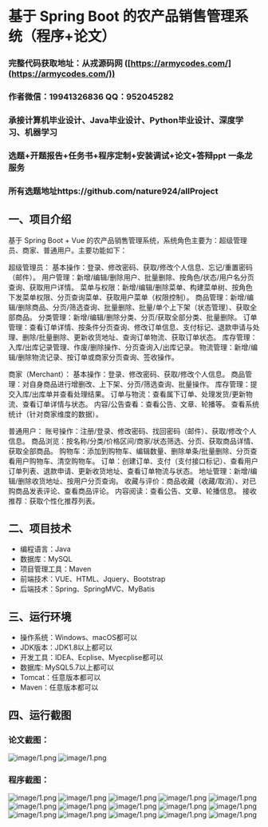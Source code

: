 基于 Spring Boot 的农产品销售管理系统（程序+论文）
=

### 完整代码获取地址：从戎源码网 ([https://armycodes.com/](https://armycodes.com/))
### 作者微信：19941326836  QQ：952045282 
### 承接计算机毕业设计、Java毕业设计、Python毕业设计、深度学习、机器学习
### 选题+开题报告+任务书+程序定制+安装调试+论文+答辩ppt 一条龙服务
### 所有选题地址https://github.com/nature924/allProject

一、项目介绍
---

基于 Spring Boot + Vue 的农产品销售管理系统，系统角色主要为：超级管理员、商家、普通用户。主要功能如下：

超级管理员：
基本操作：登录、修改密码、获取/修改个人信息、忘记/重置密码（邮件）。
用户管理：新增/编辑/删除用户、批量删除、按角色/状态/用户名分页查询、获取用户详情。
菜单与权限：新增/编辑/删除菜单、构建菜单树、按角色下发菜单权限、分页查询菜单、获取用户菜单（权限控制）。
商品管理：新增/编辑/删除商品、分页/筛选查询、批量删除、批量/单个上下架（状态管理）、获取全部商品。
分类管理：新增/编辑/删除分类、分页/获取全部分类、批量删除。
订单管理：查看订单详情、按条件分页查询、修改订单信息、支付标记、退款申请与处理、删除/批量删除、更新收货地址、查询订单物流、获取订单状态。
库存管理：入库/出库记录管理、作废/删除操作、分页查询入/出库记录。
物流管理：新增/编辑/删除物流记录、按订单或商家分页查询、签收操作。

商家（Merchant）：
基本操作：登录、修改密码、获取/修改个人信息。
商品管理：对自身商品进行增删改、上下架、分页/筛选查询、批量操作。
库存管理：提交入库/出库单并查看处理结果。
订单与物流：查看属下订单、处理发货/更新物流、查看订单详情与状态。
内容/公告查看：查看公告、文章、轮播等。
查看系统统计（针对商家维度的数据）。

普通用户：
账号操作：注册/登录、修改密码、找回密码（邮件）、获取/修改个人信息。
商品浏览：按名称/分类/价格区间/商家/状态筛选、分页、获取商品详情、获取全部商品。
购物车：添加到购物车、编辑数量、删除单条/批量删除、分页查看用户购物车、清空购物车。
订单：创建订单、支付（支付接口标记）、查看用户订单列表、退款申请、更新收货地址、查看订单物流与状态。
地址管理：新增/编辑/删除收货地址、按用户分页查询。
收藏与评价：商品收藏（收藏/取消）、对已购商品发表评论、查看商品评论。
内容阅读：查看公告、文章、轮播信息。
接收推荐：获取个性化推荐列表。


二、项目技术
---
- 编程语言：Java
- 数据库：MySQL
- 项目管理工具：Maven
- 前端技术：VUE、HTML、Jquery、Bootstrap
- 后端技术：Spring、SpringMVC、MyBatis

三、运行环境
---
- 操作系统：Windows、macOS都可以
- JDK版本：JDK1.8以上都可以
- 开发工具：IDEA、Ecplise、Myecplise都可以
- 数据库: MySQL5.7以上都可以
- Tomcat：任意版本都可以
- Maven：任意版本都可以

四、运行截图
---
### 论文截图：
![image/1.png](limage/1.png)
![image/1.png](limage/2.png)

### 程序截图：
![image/1.png](image/1.png)
![image/1.png](image/2.png)
![image/1.png](image/3.png)
![image/1.png](image/4.png)
![image/1.png](image/5.png)
![image/1.png](image/6.png)
![image/1.png](image/7.png)
![image/1.png](image/8.png)
![image/1.png](image/9.png)
![image/1.png](image/10.png)
![image/1.png](image/11.png)
![image/1.png](image/12.png)
![image/1.png](image/13.png)
![image/1.png](image/14.png)
![image/1.png](image/15.png)



